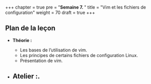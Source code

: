 +++
chapter = true
pre = "<b>Semaine 7. </b>"
title = "Vim et les fichiers de configuration"
weight = 70
draft = true
+++

## Plan de la leçon

- **Théorie :**
  - Les bases de l’utilisation de vim.
  - Les principes de certains fichiers de configuration Linux.
  - Présentation de vim.


- **Atelier :**.
  - 

